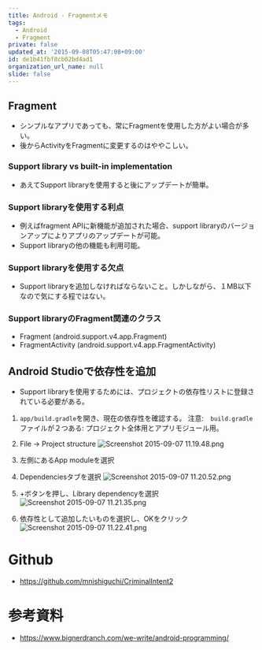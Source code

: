 ```yaml
---
title: Android - Fragmentメモ
tags:
  - Android
  - Fragment
private: false
updated_at: '2015-09-08T05:47:08+09:00'
id: de1b41fbf8cb02bd4ad1
organization_url_name: null
slide: false
---
```

## Fragment

- シンプルなアプリであっても、常にFragmentを使用した方がよい場合が多い。
- 後からActivityをFragmentに変更するのはややこしい。

### Support library vs built-in implementation

- あえてSupport libraryを使用すると後にアップデートが簡単。

### Support libraryを使用する利点
- 例えばfragment APIに新機能が追加された場合、support libraryのバージョンアップによりアプリのアップデートが可能。
- Support libraryの他の機能も利用可能。

### Support libraryを使用する欠点
- Support libraryを追加しなければならないこと。しかしながら、１MB以下なので気にする程ではない。

### Support libraryのFragment関連のクラス
- Fragment (android.support.v4.app.Fragment)
- FragmentActivity (android.support.v4.app.FragmentActivity)

## Android Studioで依存性を追加
- Support libraryを使用するためには、プロジェクトの依存性リストに登録されている必要がある。 

1. `app/build.gradle`を開き、現在の依存性を確認する。
    注意:　`build.gradle`ファイルが２つある: プロジェクト全体用とアプリモジュール用。
2. File -> Project structure
![Screenshot 2015-09-07 11.19.48.png](https://qiita-image-store.s3.amazonaws.com/0/82804/fbef2831-8bd4-6063-6f93-a8a177f77d97.png)

3. 左側にあるApp moduleを選択
4. Dependenciesタブを選択
![Screenshot 2015-09-07 11.20.52.png](https://qiita-image-store.s3.amazonaws.com/0/82804/5ce888b0-3adb-4278-f924-f0c597e27c10.png)

5. +ボタンを押し、Library dependencyを選択
![Screenshot 2015-09-07 11.21.35.png](https://qiita-image-store.s3.amazonaws.com/0/82804/d94dd5f8-bf5e-e508-9db3-1de2d12cef89.png)

6. 依存性として追加したいものを選択し、OKをクリック
![Screenshot 2015-09-07 11.22.41.png](https://qiita-image-store.s3.amazonaws.com/0/82804/fe150e5f-fc96-bb23-60b5-97ce33d3c6d0.png)

# Github

- https://github.com/mnishiguchi/CriminalIntent2

# 参考資料

- https://www.bignerdranch.com/we-write/android-programming/

